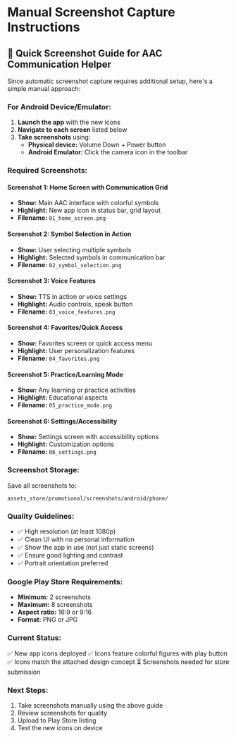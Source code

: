 # Manual Screenshot Capture Instructions

## 🎯 Quick Screenshot Guide for AAC Communication Helper

Since automatic screenshot capture requires additional setup, here's a simple manual approach:

### For Android Device/Emulator:

1. **Launch the app** with the new icons
2. **Navigate to each screen** listed below
3. **Take screenshots** using:
   - **Physical device:** Volume Down + Power button
   - **Android Emulator:** Click the camera icon in the toolbar

### Required Screenshots:

#### Screenshot 1: Home Screen with Communication Grid
- **Show:** Main AAC interface with colorful symbols
- **Highlight:** New app icon in status bar, grid layout
- **Filename:** `01_home_screen.png`

#### Screenshot 2: Symbol Selection in Action
- **Show:** User selecting multiple symbols
- **Highlight:** Selected symbols in communication bar
- **Filename:** `02_symbol_selection.png`

#### Screenshot 3: Voice Features
- **Show:** TTS in action or voice settings
- **Highlight:** Audio controls, speak button
- **Filename:** `03_voice_features.png`

#### Screenshot 4: Favorites/Quick Access
- **Show:** Favorites screen or quick access menu
- **Highlight:** User personalization features
- **Filename:** `04_favorites.png`

#### Screenshot 5: Practice/Learning Mode
- **Show:** Any learning or practice activities
- **Highlight:** Educational aspects
- **Filename:** `05_practice_mode.png`

#### Screenshot 6: Settings/Accessibility
- **Show:** Settings screen with accessibility options
- **Highlight:** Customization options
- **Filename:** `06_settings.png`

### Screenshot Storage:
Save all screenshots to:
```
assets_store/promotional/screenshots/android/phone/
```

### Quality Guidelines:
- ✅ High resolution (at least 1080p)
- ✅ Clean UI with no personal information
- ✅ Show the app in use (not just static screens)
- ✅ Ensure good lighting and contrast
- ✅ Portrait orientation preferred

### Google Play Store Requirements:
- **Minimum:** 2 screenshots
- **Maximum:** 8 screenshots  
- **Aspect ratio:** 16:9 or 9:16
- **Format:** PNG or JPG

### Current Status:
✅ New app icons deployed
✅ Icons feature colorful figures with play button
✅ Icons match the attached design concept
⏳ Screenshots needed for store submission

### Next Steps:
1. Take screenshots manually using the above guide
2. Review screenshots for quality
3. Upload to Play Store listing
4. Test the new icons on device
